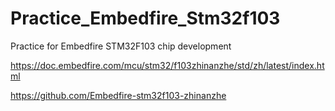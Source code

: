 # Practice_Embedfire_Stm32f103
Practice for Embedfire STM32F103 chip development

https://doc.embedfire.com/mcu/stm32/f103zhinanzhe/std/zh/latest/index.html

https://github.com/Embedfire-stm32f103-zhinanzhe